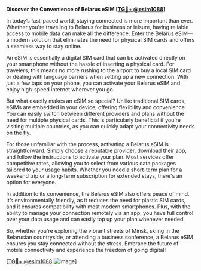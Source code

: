 **Discover the Convenience of Belarus eSIM [[TG💪+ @esim1088](https://t.me/s/esim1088)]**

In today’s fast-paced world, staying connected is more important than ever. Whether you're traveling to Belarus for business or leisure, having reliable access to mobile data can make all the difference. Enter the Belarus eSIM—a modern solution that eliminates the need for physical SIM cards and offers a seamless way to stay online.

An eSIM is essentially a digital SIM card that can be activated directly on your smartphone without the hassle of inserting a physical card. For travelers, this means no more rushing to the airport to buy a local SIM card or dealing with language barriers when setting up a new connection. With just a few taps on your phone, you can activate your Belarus eSIM and enjoy high-speed internet wherever you go.

But what exactly makes an eSIM so special? Unlike traditional SIM cards, eSIMs are embedded in your device, offering flexibility and convenience. You can easily switch between different providers and plans without the need for multiple physical cards. This is particularly beneficial if you’re visiting multiple countries, as you can quickly adapt your connectivity needs on the fly.

For those unfamiliar with the process, activating a Belarus eSIM is straightforward. Simply choose a reputable provider, download their app, and follow the instructions to activate your plan. Most services offer competitive rates, allowing you to select from various data packages tailored to your usage habits. Whether you need a short-term plan for a weekend trip or a long-term subscription for extended stays, there's an option for everyone.

In addition to its convenience, the Belarus eSIM also offers peace of mind. It’s environmentally friendly, as it reduces the need for plastic SIM cards, and it ensures compatibility with most modern smartphones. Plus, with the ability to manage your connection remotely via an app, you have full control over your data usage and can easily top up your plan whenever needed.

So, whether you're exploring the vibrant streets of Minsk, skiing in the Belarusian countryside, or attending a business conference, a Belarus eSIM ensures you stay connected without the stress. Embrace the future of mobile connectivity and experience the freedom of going digital!

[[TG💪+ @esim1088](https://t.me/s/esim1088) ![Image](https://i.postimg.cc/Y0z9fWf4/image.png)]